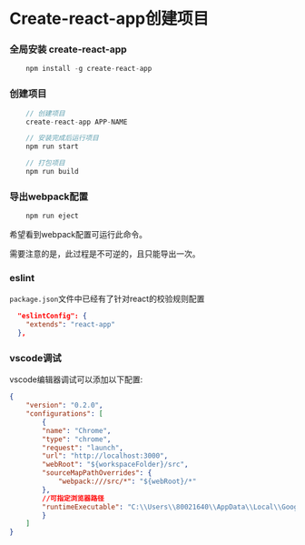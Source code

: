 # Create-react-app创建项目

### 全局安装 create-react-app

```js
    npm install -g create-react-app
```

### 创建项目

```js
    // 创建项目
    create-react-app APP-NAME

    // 安装完成后运行项目
    npm run start

    // 打包项目
    npm run build
```

### 导出webpack配置

```js
    npm run eject
```

希望看到webpack配置可运行此命令。

需要注意的是，此过程是不可逆的，且只能导出一次。

### eslint

`package.json`文件中已经有了针对react的校验规则配置

```json
  "eslintConfig": {
    "extends": "react-app"
  },
```

### vscode调试

vscode编辑器调试可以添加以下配置:

```json
{
    "version": "0.2.0",
    "configurations": [
        {
        "name": "Chrome",
        "type": "chrome",
        "request": "launch",
        "url": "http://localhost:3000",
        "webRoot": "${workspaceFolder}/src",
        "sourceMapPathOverrides": {
            "webpack:///src/*": "${webRoot}/*"
        },
        //可指定浏览器路径
        "runtimeExecutable": "C:\\Users\\80021640\\AppData\\Local\\Google\\Chrome\\Application\\chrome_.exe"
        }
    ]
}
```
